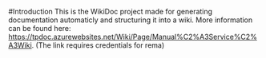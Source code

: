 #Introduction
This is the WikiDoc project made for generating documentation automaticly and structuring it into a wiki. More information can be found here: https://tpdoc.azurewebsites.net/Wiki/Page/Manual%C2%A3Service%C2%A3Wiki.
(The link requires credentials for rema)